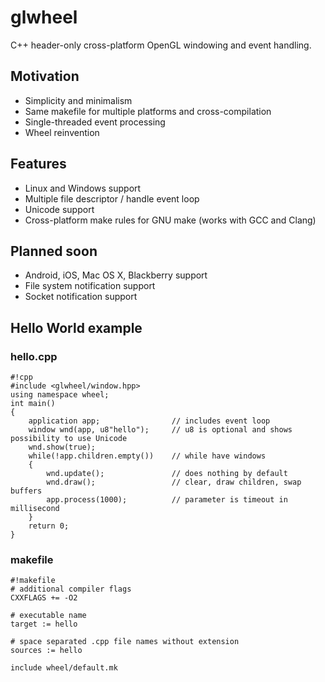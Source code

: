 # glwheel

C++ header-only cross-platform OpenGL windowing and event handling.

## Motivation

- Simplicity and minimalism
- Same makefile for multiple platforms and cross-compilation
- Single-threaded event processing
- Wheel reinvention

## Features

- Linux and Windows support
- Multiple file descriptor / handle event loop
- Unicode support
- Cross-platform make rules for GNU make (works with GCC and Clang)

## Planned soon

- Android, iOS, Mac OS X, Blackberry support
- File system notification support
- Socket notification support

## Hello World example

### hello.cpp

	#!cpp
	#include <glwheel/window.hpp>
	using namespace wheel;
	int main()
	{
		application app;				// includes event loop
		window wnd(app, u8"hello");		// u8 is optional and shows possibility to use Unicode
		wnd.show(true);
		while(!app.children.empty())	// while have windows
		{
			wnd.update();				// does nothing by default
			wnd.draw();					// clear, draw children, swap buffers
			app.process(1000);			// parameter is timeout in millisecond
		}
		return 0;
	}

### makefile

	#!makefile
	# additional compiler flags
	CXXFLAGS += -O2
	
	# executable name
	target := hello
	
	# space separated .cpp file names without extension
	sources	:= hello

	include wheel/default.mk
